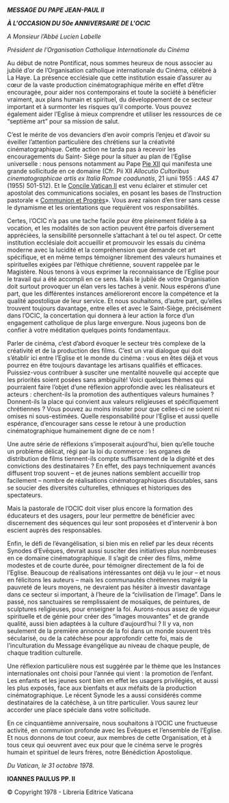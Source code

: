 ***MESSAGE DU PAPE JEAN-PAUL II***

***À L'OCCASION DU 50e ANNIVERSAIRE DE L'OCIC***

*A Monsieur l’Abbé Lucien Labelle*

*Président de l’Organisation Catholique Internationale du Cinéma*

Au début de notre Pontificat, nous sommes heureux de nous associer au jubilé d’or de l’Organisation catholique internationale du Cinéma, célébré à La Haye. La présence ecclésiale que cette institution essaie d’assurer au cœur de la vaste production cinématographique mérite en effet d’être encouragée, pour aider nos contemporains et toute la société à bénéficier vraiment, aux plans humain et spirituel, du développement de ce secteur important et à surmonter les risques qu’il comporte. Vous pouvez également aider l’Eglise à mieux comprendre et utiliser les ressources de ce “septième art” pour sa mission de salut.

C’est le mérite de vos devanciers d’en avoir compris l’enjeu et d’avoir su éveiller l’attention particulière des chrétiens sur la créativité cinématographique. Cette action ne tarda pas à recevoir les encouragements du Saint- Siège pour la situer au plan de l‘Eglise universelle : nous pensons notamment au Pape [Pie XII](/content/pius-xii/fr.html) qui manifesta une grande sollicitude en ce domaine (Cfr. Pii XII *Allocutio Cultoribus cinematographicae artis ex Italia Romae coadunatis*, 21 iunii 1955 : *AAS* 47 (1955) 501-512). Et le [Concile Vatican II](http://www.vatican.va/archive/hist_councils/ii_vatican_council/index_fr.htm) est venu éclairer et stimuler cet apostolat des communications sociales, en posant les bases de l’Instruction pastorale « [Communion et Progrès](http://www.vatican.va/roman_curia/pontifical_councils/pccs/documents/rc_pc_pccs_doc_23051971_communio_fr.html)». Vous avez raison d’en tirer sans cesse le dynamisme et les orientations que requièrent vos responsabilités.

Certes, l’OCIC n’a pas une tache facile pour être pleinement fidèle à sa vocation, et les modalités de son action peuvent être parfois diversement appréciées, la sensibilité personnelle s’attachant à tel ou tel aspect. Or cette institution ecclésiale doit accueillir et promouvoir les essais du cinéma moderne avec la lucidité et la compréhension que demande cet art spécifique, et en même temps témoigner librement des valeurs humaines et spirituelles exigées par l’éthique chrétienne, souvent rappelée par le Magistère. Nous tenons à vous exprimer la reconnaissance de l’Eglise pour le travail qui a été accompli en ce sens. Mais le jubilé de votre Organisation doit surtout provoquer un élan vers les taches à venir. Nous espérons d’une part, que les différentes instances amélioreront encore la compétence et la qualité apostolique de leur service. Et nous souhaitons, d’autre part, qu’elles trouvent toujours davantage, entre elles et avec le Saint-Siège, précisément dans l’OCIC, la concertation qui donnera à leur action la force d’un engagement catholique de plus large envergure. Nous jugeons bon de confier à votre méditation quelques points fondamentaux.

Parler de cinéma, c’est d’abord évoquer le secteur très complexe de la créativité et de la production des films. C’est un vrai dialogue qui doit s’établir ici entre l’Eglise et le monde du cinéma : vous en êtes déjà et vous pourrez en être toujours davantage les artisans qualifiés et efficaces. Puissiez-vous contribuer à susciter une mentalité nouvelle qui accepte que les priorités soient posées sans ambiguïté! Voici quelques thèmes qui pourraient faire l’objet d’une réflexion approfondie avec les réalisateurs et acteurs : cherchent-ils la promotion des authentiques valeurs humaines ? Donnent-ils la place qui convient aux valeurs religieuses et spécifiquement chrétiennes ? Vous pouvez au moins insister pour que celles-ci ne soient ni omises ni sous-estimées. Quelle responsabilité pour l’Eglise et aussi quelle espérance, d’encourager sans cesse le retour à une production cinématographique humainement digne de ce nom !

Une autre série de réflexions s’imposerait aujourd’hui, bien qu’elle touche un problème délicat, régi par la loi du commerce : les organes de distribution de films tiennent-ils compte suffisamment de la dignité et des convictions des destinataires ? En effet, des pays techniquement avancés diffusent trop souvent – et de jeunes nations semblent accueillir trop facilement – nombre de réalisations cinématographiques discutables, sans se soucier des diversités culturelles, ethniques et historiques des spectateurs.

Mais la pastorale de l’OCIC doit viser plus encore la formation des éducateurs et des usagers, pour leur permettre de bénéficier avec discernement des séquences qui leur sont proposées et d’intervenir à bon escient auprès des responsables.

Enfin, le défi de l’évangélisation, si bien mis en relief par les deux récents Synodes d’Evêques, devrait aussi susciter des initiatives plus nombreuses en ce domaine cinématographique. Il s’agit de créer des films, même modestes et de courte durée, pour témoigner directement de la foi de l’Eglise. Beaucoup de réalisations intéressantes ont déjà vu le jour – et nous en félicitons les auteurs – mais les communautés chrétiennes malgré la pauvreté de leurs moyens, ne devraient pas hésiter à investir davantage dans ce secteur si important, à l’heure de la “civilisation de l’image”. Dans le passé, nos sanctuaires se remplissaient de mosaïques, de peintures, de sculptures religieuses, pour enseigner la foi. Aurons-nous assez de vigueur spirituelle et de génie pour créer des “images mouvantes” et de grande qualité, aussi bien adaptées à la culture d’aujourd’hui ? Il y va, non seulement de la première annonce de la foi dans un monde souvent très sécularisé, ou de la catéchèse pour approfondir cette foi, mais de l’inculturation du Message évangélique au niveau de chaque peuple, de chaque tradition culturelle.

Une réflexion particulière nous est suggérée par le thème que les Instances internationales ont choisi pour l’année qui vient : la promotion de l’enfant. Les enfants et les jeunes sont bien en effet les usagers privilégiés, et aussi les plus exposés, face aux bienfaits et aux méfaits de la production cinématographique. Le récent Synode les a aussi considérés comme destinataires de la catéchèse, à un titre particulier. Vous saurez leur accorder une place spéciale dans votre sollicitude.

En ce cinquantième anniversaire, nous souhaitons à l’OCIC une fructueuse activité, en communion profonde avec les Evêques et l’ensemble de l’Eglise. Et nous donnons de tout coeur, aux membres de cette Organisation, et à tous ceux qui oeuvrent avec eux pour que le cinéma serve le progrès humain et spirituel de leurs frères, notre Bénédiction Apostolique.

*Du Vatican, le 31 octobre 1978.*

**IOANNES PAULUS PP. II**

© Copyright 1978 - Libreria Editrice Vaticana
